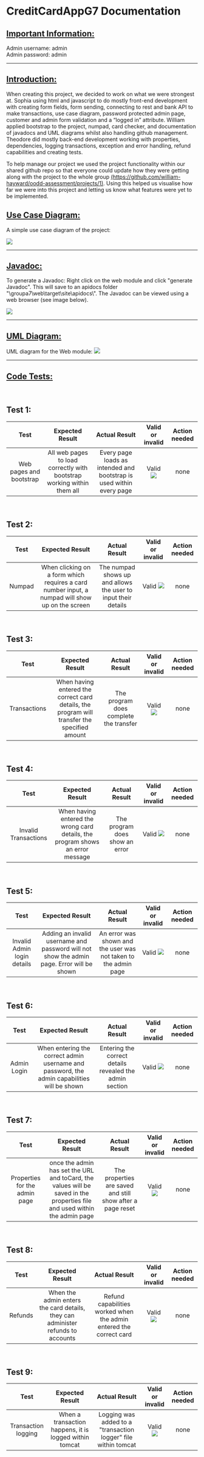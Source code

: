 <h1>CreditCardAppG7 Documentation</h1>

<h2 style="text-decoration: underline">Important Information:</h2>
<p>Admin username: admin<br>
Admin password: admin</p>

---

<h2 style="text-decoration: underline">Introduction:</h2>
<p>When creating this project, we decided to work on what we were strongest at. Sophia using html and javascript to do mostly front-end development with creating form fields, form sending, connecting to rest and bank API to make transactions, use case diagram, password protected admin page, customer and admin form validation and a “logged in” attribute. William applied bootstrap to the project, numpad, card checker, and documentation of javadocs and UML diagrams whilst also handling github management. Theodore did mostly back-end development working with properties, dependencies, logging transactions, exception and error handling, refund capabilities and creating tests. </p>

<p>To help manage our project we used the project functionality within our shared github repo so that everyone could update how they were getting along with the project to the whole group <a href='https://github.com/william-hayward/oodd-assessment/projects/1'>(https://github.com/william-hayward/oodd-assessment/projects/1)</a>. Using this helped us visualise how far we were into this project and letting us know what features were yet to be implemented. </p>

<h2 style="text-decoration: underline">Use Case Diagram:</h2>
<p>A simple use case diagram of the project:</p>
<img src="images/usecase_diagram.png">

---

<h2 style="text-decoration: underline">Javadoc:</h2>
<p>To generate a Javadoc: Right click on the web module and click "generate Javadoc". This will save to an apidocs folder "\groupa7\web\target\site\apidocs\". The Javadoc can be viewed using a web browser (see image below).</p>
<img src="images/image10.png">

---

<h2 style="text-decoration: underline">UML Diagram:</h2>
<p>UML diagram for the Web module:
<img src="images/webUML.png">

---

<h2 style="text-decoration: underline">Code Tests:</h2><br>

<h2>Test 1:</h2>

|          Test           |                            Expected Result                             |                            Actual Result                             |          Valid or invalid           | Action needed |
| :---------------------: | :--------------------------------------------------------------------: | :------------------------------------------------------------------: | :---------------------------------: | :-----------: |
| Web pages and bootstrap | All web pages to load correctly with bootstrap working within them all | Every page loads as intended and bootstrap is used within every page | Valid <img src="images/image1.png"> |     none      |

<br>

<h2>Test 2:</h2>

|  Test  |                                         Expected Result                                         |                         Actual Result                          |          Valid or invalid           | Action needed |
| :----: | :---------------------------------------------------------------------------------------------: | :------------------------------------------------------------: | :---------------------------------: | :-----------: |
| Numpad | When clicking on a form which requires a card number input, a numpad will show up on the screen | The numpad shows up and allows the user to input their details | Valid <img src="images/image2.png"> |     none      |

<br>

<h2>Test 3:</h2>

|     Test     |                                       Expected Result                                        |             Actual Result              |          Valid or invalid           | Action needed |
| :----------: | :------------------------------------------------------------------------------------------: | :------------------------------------: | :---------------------------------: | :-----------: |
| Transactions | When having entered the correct card details, the program will transfer the specified amount | The program does complete the transfer | Valid <img src="images/image3.png"> |     none      |

<br>

<h2>Test 4:</h2>

|         Test         |                                Expected Result                                 |         Actual Result          |          Valid or invalid           | Action needed |
| :------------------: | :----------------------------------------------------------------------------: | :----------------------------: | :---------------------------------: | :-----------: |
| Invalid Transactions | When having entered the wrong card details, the program shows an error message | The program does show an error | Valid <img src="images/image4.png"> |     none      |

<br>

<h2>Test 5:</h2>

|            Test             |                                      Expected Result                                      |                          Actual Result                          |          Valid or invalid           | Action needed |
| :-------------------------: | :---------------------------------------------------------------------------------------: | :-------------------------------------------------------------: | :---------------------------------: | :-----------: |
| Invalid Admin login details | Adding an invalid username and password will not show the admin page. Error will be shown | An error was shown and the user was not taken to the admin page | Valid <img src="images/image5.png"> |     none      |

<br>

<h2>Test 6:</h2>

|    Test     |                                       Expected Result                                       |                      Actual Result                      |          Valid or invalid           | Action needed |
| :---------: | :-----------------------------------------------------------------------------------------: | :-----------------------------------------------------: | :---------------------------------: | :-----------: |
| Admin Login | When entering the correct admin username and password, the admin capabilities will be shown | Entering the correct details revealed the admin section | Valid <img src="images/image6.png"> |     none      |

<br>

<h2>Test 7:</h2>

|             Test              |                                                      Expected Result                                                      |                       Actual Result                        |          Valid or invalid           | Action needed |
| :---------------------------: | :-----------------------------------------------------------------------------------------------------------------------: | :--------------------------------------------------------: | :---------------------------------: | :-----------: |
| Properties for the admin page | once the admin has set the URL and toCard, the values will be saved in the properties file and used within the admin page | The properties are saved and still show after a page reset | Valid <img src="images/image7.png"> |     none      |

<br>

<h2>Test 8:</h2>

|  Test   |                                 Expected Result                                 |                           Actual Result                            |          Valid or invalid           | Action needed |
| :-----: | :-----------------------------------------------------------------------------: | :----------------------------------------------------------------: | :---------------------------------: | :-----------: |
| Refunds | When the admin enters the card details, they can administer refunds to accounts | Refund capabilities worked when the admin entered the correct card | Valid <img src="images/image8.png"> |     none      |

<br>

<h2>Test 9:</h2>

|        Test         |                    Expected Result                     |                         Actual Result                          |          Valid or invalid           | Action needed |
| :-----------------: | :----------------------------------------------------: | :------------------------------------------------------------: | :---------------------------------: | :-----------: |
| Transaction logging | When a transaction happens, it is logged within tomcat | Logging was added to a "transaction logger" file within tomcat | Valid <img src="images/image9.png"> |     none      |
